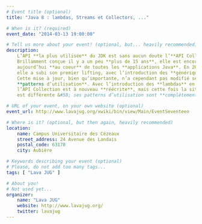 ```yaml
---
# Event title (optional)
title: "Java 8 : lambdas, Streams et Collectors, ..."

# When is it? (required)
event_date: "2014-03-13 19:00:00"

# Tell us more about your event! (optional, but... heavily recommended)
description:
    L’API **la plus utilisée** du JDK est sans aucun doute l’**API Collection**. 
    Brillamment conçue il y a un peu **plus de 15 ans**, elle est encore 
    aujourd’hui **au coeur** de toutes les **applications Java**. En 2004, 
    elle a subi son premier lifting, avec l’introduction des **génériques**. 
    Cette mise à jour, bien qu’importante, n’a cependant pas modifié ses 
    **patterns d’utilisation**. Avec l’introduction des **lambdas** en **Java 8**, 
    l’API Collection est à nouveau **réécrite**, mais cette fois la situation 
    est différente &#58; ses patterns d’utilisation sont **complètement changés**.

# URL of your event, on your own website (optional)
event_url: http://www.lavajug.org/xwiki/bin/view/Main/EventSeventeen

# Where is it? (optional, but then again, heavily recommended)
location:
    name: Campus Universitaire des Cézeaux
    street_address: 24 Avenue des Landais
    postal_code: 63170
    city: Aubière

# Keywords describing your event (optional)
# Please, do not add too many tags...
tags: [ "Lava JUG" ]

# About you!
# Not used yet...
organizer:
    name: "Lava JUG"
    website: http://www.lavajug.org/
    twitter: lavajug
---
```

